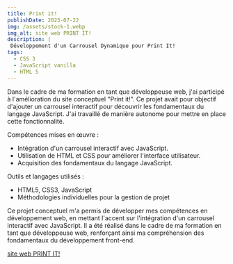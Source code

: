 ```yaml
---
title: Print it!
publishDate: 2023-07-22
img: /assets/stock-1.webp
img_alt: site web PRINT IT!
description: |
 Développement d'un Carrousel Dynamique pour Print It!
tags:
  - CSS 3
  - JavaScript vanilla
  - HTML 5
---
```



Dans le cadre de ma formation en tant que développeuse web, j'ai participé à l'amélioration du site conceptuel "Print it!". Ce projet avait pour objectif d'ajouter un carrousel interactif pour découvrir les fondamentaux du langage JavaScript. J'ai travaillé de manière autonome pour mettre en place cette fonctionnalité.

Compétences mises en œuvre :

- Intégration d'un carrousel interactif avec JavaScript.
- Utilisation de HTML et CSS pour améliorer l'interface utilisateur.
- Acquisition des fondamentaux du langage JavaScript.


Outils et langages utilisés :

- HTML5, CSS3, JavaScript
- Méthodologies individuelles pour la gestion de projet

Ce projet conceptuel m'a permis de développer mes compétences en développement web, en mettant l'accent sur l'intégration d'un carrousel interactif avec JavaScript. Il a été réalisé dans le cadre de ma formation en tant que développeuse web, renforçant ainsi ma compréhension des fondamentaux du développement front-end.

<a href ="https://ginny-siix.github.io/projet-5/"> site web PRINT IT!  <a>




